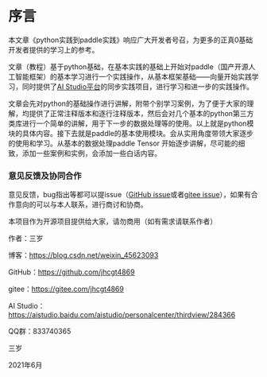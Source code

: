 # 序言

本文章《python实践到paddle实践》响应广大开发者号召，为更多的正真0基础开发者提供的学习上的参考。

文章（教程）基于python基础，在基本实践的基础上开始对paddle（国产开源人工智能框架）的基本学习进行一个实践操作，从基本框架基础——向量开始实践学习，同时提供了[AI Studio平台](https://aistudio.baidu.com/aistudio)的同步实践项目，进行学习和进一步的实践操作。

文章会先对python的基础操作进行讲解，附带个别学习案例，为了便于大家的理解，均提供了正常注释版本和逐行注释版本，然后会对几个基本的python第三方类库进行一个简单的讲解，用于下一步的数据处理等的使用。以上就是python模块的具体内容。接下去就是paddle的基本使用模块。会从实用角度带领大家逐步的使用和学习。从基本的数据处理paddle Tensor 开始逐步讲解，尽可能的细致，添加一些案例和实例，会添加一些白话内容。

### 意见反馈及协同合作

意见反馈，bug指出等都可以提issue（[GitHub issue](https://github.com/jhcgt4869/practice_Paddle/issues)或者[gitee issue](https://gitee.com/jhcgt4869/practice_Paddle/issues)），如果有合作意向的可以与本人联系，进行商讨和协商。 

本项目作为开源项目提供给大家，请勿商用（如有需求请联系作者）

作者：三岁

博客：https://blog.csdn.net/weixin_45623093

GitHub：https://github.com/jhcgt4869

gitee：https://gitee.com/jhcgt4869

AI Studio： https://aistudio.baidu.com/aistudio/personalcenter/thirdview/284366

QQ群：833740365



三岁

2021年6月

